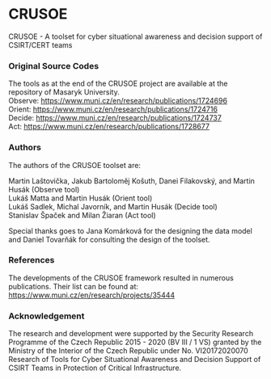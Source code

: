 # CRUSOE

CRUSOE - A toolset for cyber situational awareness and decision support of CSIRT/CERT teams

### Original Source Codes

The tools as at the end of the CRUSOE project are available at the repository of Masaryk University.  
Observe: https://www.muni.cz/en/research/publications/1724696  
Orient: https://www.muni.cz/en/research/publications/1724716  
Decide: https://www.muni.cz/en/research/publications/1724737  
Act: https://www.muni.cz/en/research/publications/1728677  

### Authors

The authors of the CRUSOE toolset are:

Martin Laštovička, Jakub Bartoloměj Košuth, Danei Filakovský, and Martin Husák (Observe tool)  
Lukáš Matta and Martin Husák (Orient tool)  
Lukáš Sadlek, Michal Javorník, and Martin Husák (Decide tool)  
Stanislav Špaček and Milan Žiaran (Act tool)

Special thanks goes to Jana Komárková for the designing the data model and Daniel Tovarňák for consulting the design of the toolset.

### References

The developments of the CRUSOE framework resulted in numerous publications. Their list can be found at: https://www.muni.cz/en/research/projects/35444

### Acknowledgement

The research and development were supported by the Security Research Programme of the Czech Republic 2015 - 2020 (BV III / 1 VS) granted by the Ministry of the Interior of the Czech Republic under No. VI20172020070 Research of Tools for Cyber Situational Awareness and Decision Support of CSIRT Teams in Protection of Critical Infrastructure.
